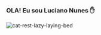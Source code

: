 ### OLA! Eu sou Luciano Nunes ✋

  ![cat-rest-lazy-laying-bed](https://github.com/lucianoNunes12/Luciano/assets/137310266/65c291e1-6559-4c66-a2e3-92fd26db7fd2)

